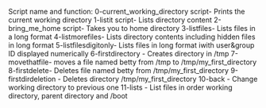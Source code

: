 Script name and function:
0-current_working_directory script- Prints the current working directory
1-listit script- Lists directory content
2-bring_me_home script- Takes you to home directory
3-listfiles- Lists files in a long format
4-listmorefiles- Lists directory contents including hidden files in long format
5-listfilesdigitonly- Lists files in long format iwith user&group ID displayed numerically
6-firstdirectory - Creates directory in /tmp
7-movethatfile- moves a file named betty from /tmp to /tmp/my_first_directory
8-firstdelete- Deletes file named betty from /tmp/my_first_directory
9-firstdirdeletion - Deletes directory /tmp/my_first_directory
10-back - Change working directory to previous one
11-lists - List files in order working directory, parent directory and /boot 
